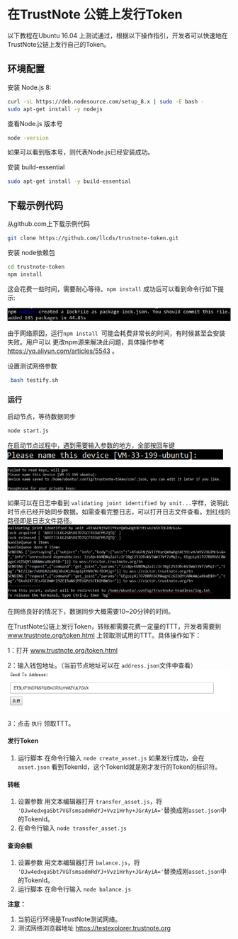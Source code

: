 在TrustNote 公链上发行Token
===============================

以下教程在Ubuntu 16.04 上测试通过，根据以下操作指引，开发者可以快速地在TrustNote公链上发行自己的Token。
<!-- //NODE.JS ENV  -->
<!-- // VERSION  -->
## 环境配置
安装 Node.js 8:
```bash
curl -sL https://deb.nodesource.com/setup_8.x | sudo -E bash -
sudo apt-get install -y nodejs
```

查看Node.js 版本号
```bash
node -version
```
如果可以看到版本号，则代表Node.js已经安装成功。


安装 build-essential
```bash
sudo apt-get install -y build-essential
```


## 下载示例代码

从github.com上下载示例代码

```bash
git clone https://github.com/llcds/trustnote-token.git
```
 安装 node依赖包
```bash
cd trustnote-token
npm install
```
这会花费一些时间，需要耐心等待。`npm install` 成功后可以看到命令行如下提示:

![](./images/image02.png )

由于网络原因，运行`npm install `可能会耗费非常长的时间，有时候甚至会安装失败。用户可以 更改npm源来解决此问题，具体操作参考 https://yq.aliyun.com/articles/5543 。


设置测试网络参数  
```bash
 bash testify.sh
```

### 运行

启动节点，等待数据同步
``` bash
node start.js
```
在启动节点过程中，遇到需要输入参数的地方，全部按回车键
![](./images/devicename.png )

![](./images/passprase.png )

如果可以在日志中看到 `validating joint identified by unit...`字样，说明此时节点已经开始同步数据。如需查看完整日志，可以打开日志文件查看。划红线的路径即是日志文件路径。
![](./images/success.png )

在网络良好的情况下，数据同步大概需要10~20分钟的时间。



在TrustNote公链上发行Token，转账都需要花费一定量的TTT，开发者需要到 www.trustnote.org/token.html 上领取测试用的TTT。具体操作如下：

1：打开 www.trustnote.org/token.html 

2：输入钱包地址。（当前节点地址可以在 `address.json`文件中查看）
![](./images/getmoney.png )

3：点击 `执行` 领取TTT。




####    发行Token
1. 运行脚本  在命令行输入 `node create_asset.js`
如果发行成功，会在 `asset.json` 看到TokenId，这个TokenId就是刚才发行的Token的标识符。


####    转帐
 1. 设置参数   用文本编辑器打开 `transfer_asset.js`，将 `'DJw4edxgaSbt7VGTsmsadmRdYJ+Vvz1Hrhy+JGrAyiA='`替换成刚`asset.json`中的TokenId。
 2. 在命令行输入 `node transfer_asset.js` 

####    查询余额
1. 设置参数   用文本编辑器打开 `balance.js`，将 `'DJw4edxgaSbt7VGTsmsadmRdYJ+Vvz1Hrhy+JGrAyiA='`替换成刚`asset.json`中的TokenId。
2. 运行脚本  在命令行输入 `node balance.js`




**注意：** 
1. 当前运行环境是TrustNote测试网络。
2.  测试网络浏览器地址 https://testexplorer.trustnote.org